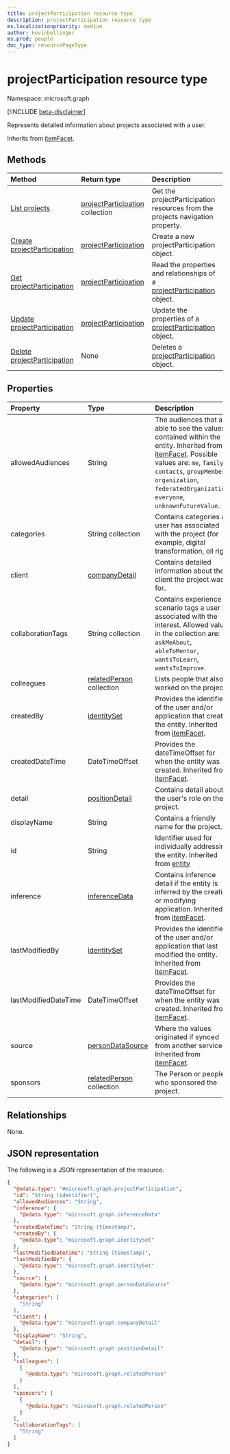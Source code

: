 ```yaml
---
title: projectParticipation resource type
description: projectParticipation resource type
ms.localizationpriority: medium
author: kevinbellinger
ms.prod: people
doc_type: resourcePageType
---
```


# projectParticipation resource type

Namespace: microsoft.graph

[!INCLUDE [beta-disclaimer](../../includes/beta-disclaimer.md)]

Represents detailed information about projects associated with a user.

Inherits from [itemFacet](itemfacet.md).

## Methods

| Method                                                               | Return type                                                             | Description                                                                                                     |
| :------------------------------------------------------------------- | :---------------------------------------------------------------------- | :-------------------------------------------------------------------------------------------------------------- |
| [List projects](../api/profile-list-projects.md)                     | [projectParticipation](../resources/projectparticipation.md) collection | Get the projectParticipation resources from the projects navigation property.                                   |
| [Create projectParticipation](../api/profile-post-projects.md)       | [projectParticipation](../resources/projectparticipation.md)            | Create a new projectParticipation object.                                                                       |
| [Get projectParticipation](../api/projectparticipation-get.md)       | [projectParticipation](../resources/projectparticipation.md)            | Read the properties and relationships of a [projectParticipation](../resources/projectparticipation.md) object. |
| [Update projectParticipation](../api/projectparticipation-update.md) | [projectParticipation](../resources/projectparticipation.md)            | Update the properties of a [projectParticipation](../resources/projectparticipation.md) object.                 |
| [Delete projectParticipation](../api/projectparticipation-delete.md) | None                                                                    | Deletes a [projectParticipation](../resources/projectparticipation.md) object.                                  |

## Properties

| Property             | Type                                                      | Description                                                                                                                                                                                                                                                                    |
| :------------------- | :-------------------------------------------------------- | :----------------------------------------------------------------------------------------------------------------------------------------------------------------------------------------------------------------------------------------------------------------------------- |
| allowedAudiences     | String                                                    | The audiences that are able to see the values contained within the entity. Inherited from [itemFacet](../resources/itemfacet.md). Possible values are: `me`, `family`, `contacts`, `groupMembers`, `organization`, `federatedOrganizations`, `everyone`, `unknownFutureValue`. |
| categories           | String collection                                         | Contains categories a user has associated with the project (for example, digital transformation, oil rig).                                                                                                                                                                     |
| client               | [companyDetail](../resources/companydetail.md)            | Contains detailed information about the client the project was for.                                                                                                                                                                                                            |
| collaborationTags    | String collection                                         | Contains experience scenario tags a user has associated with the interest. Allowed values in the collection are: `askMeAbout`, `ableToMentor`, `wantsToLearn`, `wantsToImprove`.                                                                                               |
| colleagues           | [relatedPerson](../resources/relatedperson.md) collection | Lists people that also worked on the project.                                                                                                                                                                                                                                  |
| createdBy            | [identitySet](../resources/identityset.md)                | Provides the identifier of the user and/or application that created the entity. Inherited from [itemFacet](../resources/itemfacet.md).                                                                                                                                         |
| createdDateTime      | DateTimeOffset                                            | Provides the dateTimeOffset for when the entity was created. Inherited from [itemFacet](../resources/itemfacet.md).                                                                                                                                                            |
| detail               | [positionDetail](../resources/positiondetail.md)          | Contains detail about the user's role on the project.                                                                                                                                                                                                                          |
| displayName          | String                                                    | Contains a friendly name for the project.                                                                                                                                                                                                                                      |
| id                   | String                                                    | Identifier used for individually addressing the entity. Inherited from [entity](../resources/entity.md)                                                                                                                                                                        |
| inference            | [inferenceData](../resources/inferencedata.md)            | Contains inference detail if the entity is inferred by the creating or modifying application. Inherited from [itemFacet](../resources/itemfacet.md).                                                                                                                           |
| lastModifiedBy       | [identitySet](../resources/identityset.md)                | Provides the identifier of the user and/or application that last modified the entity. Inherited from [itemFacet](../resources/itemfacet.md).                                                                                                                                   |
| lastModifiedDateTime | DateTimeOffset                                            | Provides the dateTimeOffset for when the entity was created. Inherited from [itemFacet](../resources/itemfacet.md).                                                                                                                                                            |
| source               | [personDataSource](../resources/persondatasource.md)      | Where the values originated if synced from another service. Inherited from [itemFacet](../resources/itemfacet.md).                                                                                                                                                             |
| sponsors             | [relatedPerson](../resources/relatedperson.md) collection | The Person or people who sponsored the project.                                                                                                                                                                                                                                |

## Relationships

None.

## JSON representation

The following is a JSON representation of the resource.

<!-- {
  "blockType": "resource",
  "optionalProperties": [

  ],
  "@odata.type": "microsoft.graph.projectParticipation"
}-->

```json
{
  "@odata.type": "#microsoft.graph.projectParticipation",
  "id": "String (identifier)",
  "allowedAudiences": "String",
  "inference": {
    "@odata.type": "microsoft.graph.inferenceData"
  },
  "createdDateTime": "String (timestamp)",
  "createdBy": {
    "@odata.type": "microsoft.graph.identitySet"
  },
  "lastModifiedDateTime": "String (timestamp)",
  "lastModifiedBy": {
    "@odata.type": "microsoft.graph.identitySet"
  },
  "source": {
    "@odata.type": "microsoft.graph.personDataSource"
  },
  "categories": [
    "String"
  ],
  "client": {
    "@odata.type": "microsoft.graph.companyDetail"
  },
  "displayName": "String",
  "detail": {
    "@odata.type": "microsoft.graph.positionDetail"
  },
  "colleagues": [
    {
      "@odata.type": "microsoft.graph.relatedPerson"
    }
  ],
  "sponsors": [
    {
      "@odata.type": "microsoft.graph.relatedPerson"
    }
  ],
  "collaborationTags": [
    "String"
  ]
}
```
